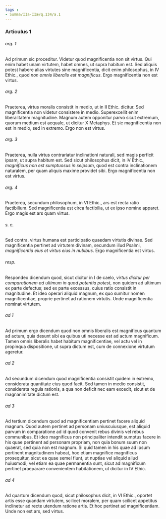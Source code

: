 ```yaml
---
tags : 
- Summa/IIa-IIæ/q.134/a.1
---
```


### Articulus 1

###### arg. 1
Ad primum sic proceditur. Videtur quod magnificentia non sit virtus. Qui enim habet unam virtutem, habet omnes, ut supra habitum est. Sed aliquis potest habere alias virtutes sine magnificentia, dicit enim philosophus, in IV Ethic., quod *non omnis liberalis est magnificus*. Ergo magnificentia non est virtus.

###### arg. 2
Praeterea, virtus moralis consistit in medio, ut in II Ethic. dicitur. Sed magnificentia non videtur consistere in medio. Superexcellit enim liberalitatem magnitudine. Magnum autem opponitur parvo sicut extremum, quorum medium est aequale, ut dicitur X Metaphys. Et sic magnificentia non est in medio, sed in extremo. Ergo non est virtus.

###### arg. 3
Praeterea, nulla virtus contrariatur inclinationi naturali, sed magis perficit ipsam, ut supra habitum est. Sed sicut philosophus dicit, in IV Ethic., *magnificus non est sumptuosus in seipsum*, quod est contra inclinationem naturalem, per quam aliquis maxime providet sibi. Ergo magnificentia non est virtus.

###### arg. 4
Praeterea, secundum philosophum, in VI Ethic., ars est recta ratio factibilium. Sed magnificentia est circa factibilia, ut ex ipso nomine apparet. Ergo magis est ars quam virtus.

###### s. c.
Sed contra, virtus humana est participatio quaedam virtutis divinae. Sed magnificentia pertinet ad virtutem divinam, secundum illud Psalmi, *magnificentia eius et virtus eius in nubibus*. Ergo magnificentia est virtus.

###### resp.
Respondeo dicendum quod, sicut dicitur in I de caelo, *virtus dicitur per comparationem ad ultimum in quod potentia potest*, non quidem ad ultimum ex parte defectus; sed ex parte excessus, cuius ratio consistit in magnitudine. Et ideo operari aliquid magnum, ex quo sumitur nomen magnificentiae, proprie pertinet ad rationem virtutis. Unde magnificentia nominat virtutem.

###### ad 1
Ad primum ergo dicendum quod non omnis liberalis est magnificus quantum ad actum, quia desunt sibi ea quibus uti necesse est ad actum magnificum. Tamen omnis liberalis habet habitum magnificentiae, vel actu vel in propinqua dispositione, ut supra dictum est, cum de connexione virtutum ageretur.

###### ad 2
Ad secundum dicendum quod magnificentia consistit quidem in extremo, considerata quantitate eius quod facit. Sed tamen in medio consistit, considerata regula rationis, a qua non deficit nec eam excedit, sicut et de magnanimitate dictum est.

###### ad 3
Ad tertium dicendum quod ad magnificentiam pertinet facere aliquid magnum. Quod autem pertinet ad personam uniuscuiusque, est aliquid parvum in comparatione ad id quod convenit rebus divinis vel rebus communibus. Et ideo magnificus non principaliter intendit sumptus facere in his quae pertinent ad personam propriam, non quia bonum suum non quaerat, sed quia non est magnum. Si quid tamen in his quae ad ipsum pertinent magnitudinem habeat, hoc etiam magnifice magnificus prosequitur, sicut ea quae semel fiunt, ut nuptiae vel aliquid aliud huiusmodi; vel etiam ea quae permanentia sunt, sicut ad magnificum pertinet praeparare convenientem habitationem, ut dicitur in IV Ethic.

###### ad 4
Ad quartum dicendum quod, sicut philosophus dicit, in VI Ethic., oportet artis esse quandam virtutem, scilicet moralem, per quam scilicet appetitus inclinetur ad recte utendum ratione artis. Et hoc pertinet ad magnificentiam. Unde non est ars, sed virtus.

